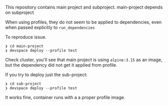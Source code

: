 This repository contains main project and subproject.
main-project depends on subproject

When using profiles, they do not seem to be applied to dependencies, even when passed explicitly to `run_dependencies`

To reproduce issue.
```
❯ cd main-project
❯ devspace deploy --profile test
```

Check cluster, you'll see that main project is using `alpine:3.15` as an image, but the dependency did not get it applied from profile.

If you try to deploy just the sub-project:
```
❯ cd sub-project
❯ devspace deploy --profile test
```

It works fine, container runs with a a proper profile image.
